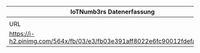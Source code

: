 |IoTNumb3rs Datenerfassung|||||||||||
| ---- | ---- | ---- | ---- | ---- | ---- | ---- | ---- | ---- | ---- | ---- |
||||||||||||
|URL|home_url|filename|device_class|device_count|market_class|market_volume|prognosis_year|publication_year|authorship_class|Dropbox folder|
|https://i-h2.pinimg.com/564x/fb/03/e3/fb03e391aff8022e6fc90012fdefa1f7.jpg|https://www.mobiloitte.com/blog/internet-of-things-what-will-be-the-future/|file13_fb03e391aff8022e6fc90012fdefa1f7.jpg||||||||Pattoho/20181125-2100|
